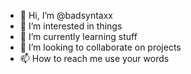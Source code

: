 - 👋 Hi, I’m @badsyntaxx
- 👀 I’m interested in things
- 🌱 I’m currently learning stuff
- 💞️ I’m looking to collaborate on projects
- 📫 How to reach me use your words

<!---
badsyntaxx/badsyntaxx is a ✨ special ✨ repository because its `README.md` (this file) appears on your GitHub profile.
You can click the Preview link to take a look at your changes.
--->
